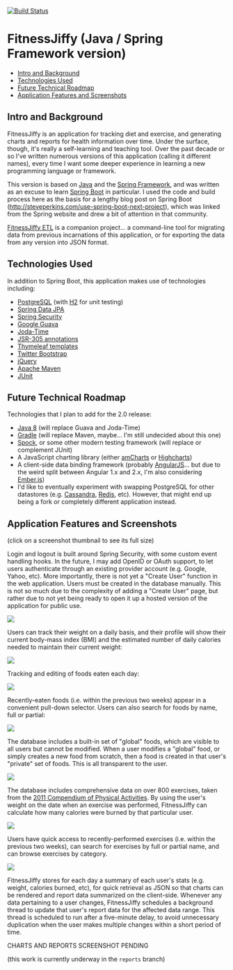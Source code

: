 [![Build Status](https://drone.io/github.com/steve-perkins/fitnessjiffy-spring/status.png)](https://drone.io/github.com/steve-perkins/fitnessjiffy-spring/latest)

# FitnessJiffy (Java / Spring Framework version)

* [Intro and Background](#intro-and-background)
* [Technologies Used](#technologies-used)
* [Future Technical Roadmap](#future-technical-roadmap)
* [Application Features and Screenshots](#application-features-and-screenshots)

## Intro and Background

FitnessJiffy is an application for tracking diet and exercise, and generating charts and reports for health 
information over time.  Under the surface, though, it's really a self-learning and teaching tool.  Over the past 
decade or so I've written numerous versions of this application (calling it different names), every time I 
want some deeper experience in learning a new programming language or framework.  

This version is based on [Java](http://www.oracle.com/technetwork/java/index.html) and the 
[Spring Framework](http://spring.io/), and was written as an excuse to learn 
[Spring Boot](http://projects.spring.io/spring-boot/) in particular.  I used the code and build process here as 
the basis for a lengthy blog post on Spring Boot (http://steveperkins.com/use-spring-boot-next-project), which 
was linked from the Spring website and drew a bit of attention in that community.

[FitnessJiffy ETL](https://github.com/steve-perkins/fitnessjiffy-etl) is a companion project... a command-line tool 
for migrating data from previous incarnations of this application, or for exporting the data from any version into 
JSON format.
    
## Technologies Used 

In addition to Spring Boot, this application makes use of technologies including:

* [PostgreSQL](http://www.postgresql.org/) (with [H2](http://www.h2database.com/html/main.html) for unit testing)
* [Spring Data JPA](http://projects.spring.io/spring-data-jpa/)
* [Spring Security](http://projects.spring.io/spring-security/)
* [Google Guava](https://code.google.com/p/guava-libraries/)
* [Joda-Time](http://www.joda.org/joda-time/)
* [JSR-305 annotations](http://findbugs.sourceforge.net/)
* [Thymeleaf templates](http://www.thymeleaf.org/)
* [Twitter Bootstrap](http://getbootstrap.com/)
* [jQuery](http://jquery.com/)
* [Apache Maven](http://maven.apache.org/)
* [JUnit](http://junit.org/)

## Future Technical Roadmap 

Technologies that I plan to add for the 2.0 release:

* [Java 8](http://www.oracle.com/technetwork/java/javase/downloads/jre8-downloads-2133155.html) (will replace Guava and Joda-Time)
* [Gradle](http://www.gradle.org/) (will replace Maven, maybe... I'm still undecided about this one)
* [Spock](http://docs.spockframework.org/en/latest/), or some other modern testing framework (will replace or complement JUnit)
* A JavaScript charting library (either [amCharts](http://www.amcharts.com/) or [Highcharts](http://www.highcharts.com/))
* A client-side data binding framework (probably [AngularJS](https://angularjs.org/)... but due to the weird split between Angular 1.x and 2.x, I'm also considering [Ember.js](http://emberjs.com/))
* I'd like to eventually experiment with swapping PostgreSQL for other datastores (e.g. [Cassandra](http://cassandra.apache.org/), [Redis](http://redis.io/), etc).  However, that might end up being a fork or completely different application instead.

## Application Features and Screenshots

(click on a screenshot thumbnail to see its full size)

Login and logout is built around Spring Security, with some custom event handling hooks.  In the future, I may add 
OpenID or OAuth support, to let users authenticate through an existing provider account (e.g. Google, Yahoo, etc).  More 
importantly, there is not yet a "Create User" function in the web application.  Users must be created in the 
database manually.  This is not so much due to the complexity of adding a "Create User" page, but rather due to not 
yet being ready to open it up a hosted version of the application for public use.

<a href="https://github.com/steve-perkins/fitnessjiffy-spring/raw/screenshots/screenshots/login.png"><img src="https://github.com/steve-perkins/fitnessjiffy-spring/raw/screenshots/screenshots/login-thumbnail.png"/></a>

Users can track their weight on a daily basis, and their profile will show their current body-mass index (BMI) and the 
estimated number of daily calories needed to maintain their current weight:

<a href="https://github.com/steve-perkins/fitnessjiffy-spring/raw/screenshots/screenshots/profile.png"><img src="https://github.com/steve-perkins/fitnessjiffy-spring/raw/screenshots/screenshots/profile-thumbnail.png"/></a>

Tracking and editing of foods eaten each day:

<a href="https://github.com/steve-perkins/fitnessjiffy-spring/raw/screenshots/screenshots/food-eaten.png"><img src="https://github.com/steve-perkins/fitnessjiffy-spring/raw/screenshots/screenshots/food-eaten-thumbnail.png"/></a>

Recently-eaten foods (i.e. within the previous two weeks) appear in a convenient pull-down selector.  Users can also 
search for foods by name, full or partial:

<a href="https://github.com/steve-perkins/fitnessjiffy-spring/raw/screenshots/screenshots/food-search.png"><img src="https://github.com/steve-perkins/fitnessjiffy-spring/raw/screenshots/screenshots/food-search-thumbnail.png"/></a>

The database includes a built-in set of "global" foods, which are visible to all users but cannot be modified.  When a user 
modifies a "global" food, or simply creates a new food from scratch, then a food is created in that user's "private" 
set of foods.  This is all transparent to the user.  

<a href="https://github.com/steve-perkins/fitnessjiffy-spring/raw/screenshots/screenshots/food-create.png"><img src="https://github.com/steve-perkins/fitnessjiffy-spring/raw/screenshots/screenshots/food-create-thumbnail.png"/></a>

The database includes comprehensive data on over 800 exercises, taken from the 
[2011 Compendium of Physical Activities](https://sites.google.com/site/compendiumofphysicalactivities/).  By using the 
user's weight on the date when an exercise was performed, FitnessJiffy can calculate how many calories were burned 
by that particular user.

<a href="https://github.com/steve-perkins/fitnessjiffy-spring/raw/screenshots/screenshots/exercise-performed.png"><img src="https://github.com/steve-perkins/fitnessjiffy-spring/raw/screenshots/screenshots/exercise-performed-thumbnail.png"/></a>

Users have  quick access to recently-performed exercises (i.e. within the previous two weeks), can search for exercises 
by full or partial name, and can browse exercises by category.

<a href="https://github.com/steve-perkins/fitnessjiffy-spring/raw/screenshots/screenshots/exercise-search.png"><img src="https://github.com/steve-perkins/fitnessjiffy-spring/raw/screenshots/screenshots/exercise-search-thumbnail.png"/></a>

FitnessJiffy stores for each day a summary of each user's stats (e.g. weight, calories burned, etc), for quick retrieval as JSON 
so that charts can be rendered and report data summarized on the client-side.  Whenever any data pertaining to a user 
changes, FitnessJiffy schedules a background thread to update that user's report data for the affected data range.  This 
thread is scheduled to run after a five-minute delay, to avoid unnecessary duplication when the user makes multiple changes 
within a short period of time.

CHARTS AND REPORTS SCREENSHOT PENDING

(this work is currently underway in the `reports` branch)
